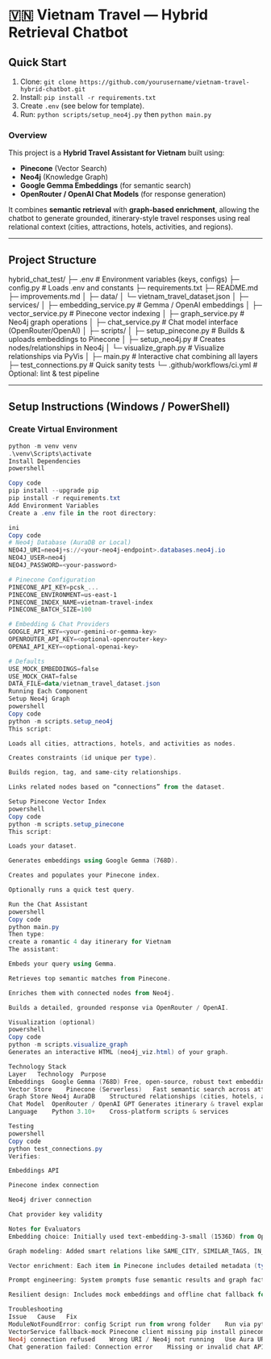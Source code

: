 # 🇻🇳 Vietnam Travel — Hybrid Retrieval Chatbot


## Quick Start
1. Clone: `git clone https://github.com/yourusername/vietnam-travel-hybrid-chatbot.git`
2. Install: `pip install -r requirements.txt`
3. Create `.env` (see below for template).
4. Run: `python scripts/setup_neo4j.py` then `python main.py`


### Overview

This project is a **Hybrid Travel Assistant for Vietnam** built using:
- **Pinecone** (Vector Search)
- **Neo4j** (Knowledge Graph)
- **Google Gemma Embeddings** (for semantic search)
- **OpenRouter / OpenAI Chat Models** (for response generation)

It combines **semantic retrieval** with **graph-based enrichment**, allowing the chatbot to generate grounded, itinerary-style travel responses using real relational context (cities, attractions, hotels, activities, and regions).

---

## Project Structure

hybrid_chat_test/
├─ .env # Environment variables (keys, configs)
├─ config.py # Loads .env and constants
├─ requirements.txt
├─ README.md
├─ improvements.md
│
├─ data/
│ └─ vietnam_travel_dataset.json
│
├─ services/
│ ├─ embedding_service.py # Gemma / OpenAI embeddings
│ ├─ vector_service.py # Pinecone vector indexing
│ ├─ graph_service.py # Neo4j graph operations
│ ├─ chat_service.py # Chat model interface (OpenRouter/OpenAI)
│
├─ scripts/
│ ├─ setup_pinecone.py # Builds & uploads embeddings to Pinecone
│ ├─ setup_neo4j.py # Creates nodes/relationships in Neo4j
│ └─ visualize_graph.py # Visualize relationships via PyVis
│
├─ main.py # Interactive chat combining all layers
├─ test_connections.py # Quick sanity tests
└─ .github/workflows/ci.yml # Optional: lint & test pipeline


---

## Setup Instructions (Windows / PowerShell)

### Create Virtual Environment

```powershell
python -m venv venv
.\venv\Scripts\activate
Install Dependencies
powershell

Copy code
pip install --upgrade pip
pip install -r requirements.txt
Add Environment Variables
Create a .env file in the root directory:

ini
Copy code
# Neo4j Database (AuraDB or Local)
NEO4J_URI=neo4j+s://<your-neo4j-endpoint>.databases.neo4j.io
NEO4J_USER=neo4j
NEO4J_PASSWORD=<your-password>

# Pinecone Configuration
PINECONE_API_KEY=pcsk_...
PINECONE_ENVIRONMENT=us-east-1
PINECONE_INDEX_NAME=vietnam-travel-index
PINECONE_BATCH_SIZE=100

# Embedding & Chat Providers
GOOGLE_API_KEY=<your-gemini-or-gemma-key>
OPENROUTER_API_KEY=<optional-openrouter-key>
OPENAI_API_KEY=<optional-openai-key>

# Defaults
USE_MOCK_EMBEDDINGS=false
USE_MOCK_CHAT=false
DATA_FILE=data/vietnam_travel_dataset.json
Running Each Component
Setup Neo4j Graph
powershell
Copy code
python -m scripts.setup_neo4j
This script:

Loads all cities, attractions, hotels, and activities as nodes.

Creates constraints (id unique per type).

Builds region, tag, and same-city relationships.

Links related nodes based on “connections” from the dataset.

Setup Pinecone Vector Index
powershell
Copy code
python -m scripts.setup_pinecone
This script:

Loads your dataset.

Generates embeddings using Google Gemma (768D).

Creates and populates your Pinecone index.

Optionally runs a quick test query.

Run the Chat Assistant
powershell
Copy code
python main.py
Then type:
create a romantic 4 day itinerary for Vietnam
The assistant:

Embeds your query using Gemma.

Retrieves top semantic matches from Pinecone.

Enriches them with connected nodes from Neo4j.

Builds a detailed, grounded response via OpenRouter / OpenAI.

Visualization (optional)
powershell
Copy code
python -m scripts.visualize_graph
Generates an interactive HTML (neo4j_viz.html) of your graph.

Technology Stack
Layer	Technology	Purpose
Embeddings	Google Gemma (768D)	Free, open-source, robust text embeddings
Vector Store	Pinecone (Serverless)	Fast semantic search across attractions
Graph Store	Neo4j AuraDB	Structured relationships (cities, hotels, activities)
Chat Model	OpenRouter / OpenAI GPT	Generates itinerary & travel explanations
Language	Python 3.10+	Cross-platform scripts & services

Testing
powershell
Copy code
python test_connections.py
Verifies:

Embeddings API

Pinecone index connection

Neo4j driver connection

Chat provider key validity

Notes for Evaluators
Embedding choice: Initially used text-embedding-3-small (1536D) from OpenAI. Later switched to Gemma Embeddings (768D) — open, robust, and free.

Graph modeling: Added smart relations like SAME_CITY, SIMILAR_TAGS, IN_REGION, and HAS_TAG.

Vector enrichment: Each item in Pinecone includes detailed metadata (type, city, tags, etc.).

Prompt engineering: System prompts fuse semantic results and graph facts for coherent, context-grounded answers.

Resilient design: Includes mock embeddings and offline chat fallback for demonstration without API costs.

Troubleshooting
Issue	Cause	Fix
ModuleNotFoundError: config	Script run from wrong folder	Run via python -m scripts.setup_pinecone
VectorService fallback-mock	Pinecone client missing	pip install pinecone-client==3.1.0
Neo4j connection refused	Wrong URI / Neo4j not running	Use Aura URI or start local instance
Chat generation failed: Connection error	Missing or invalid chat API key	Add valid OPENROUTER_API_KEY or OPENAI_API_KEY
